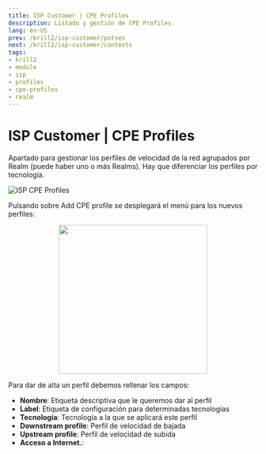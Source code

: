 ```yaml
---
title: ISP Customer | CPE Profiles
description: Listado y gestión de CPE Profiles.
lang: en-US
prev: /krill2/isp-customer/potses
next: /krill2/isp-customer/contexts
tags:
- krill2
- module
- isp
- profiles
- cpe-profiles
- realm
---
```

# ISP Customer | CPE Profiles

Apartado para gestionar los perfiles de velocidad de la red agrupados por Realm (puede haber uno o más Realms). Hay que diferenciar los perfiles por tecnología.

![ISP CPE Profiles](@images/krill2/isp-customer/0301.png)

Pulsando sobre Add CPE profile se desplegará el menú para los nuevos perfiles:

<p align="center"><img src="@images/krill2/isp-customer/0302.png" max-width=30% width=300;></p>

Para dar de alta un perfil debemos rellenar los campos:

- **Nombre**: Etiqueta descriptiva que le queremos dar al perfil
- **Label**: Etiqueta de configuración para determinadas tecnologías 
- **Tecnología**: Tecnología a la que se aplicará este perfil 
- **Downstream profile**: Perfil de velocidad de bajada
- **Upstream profile**: Perfil de velocidad de subida
- **Acceso a Internet.**: 
